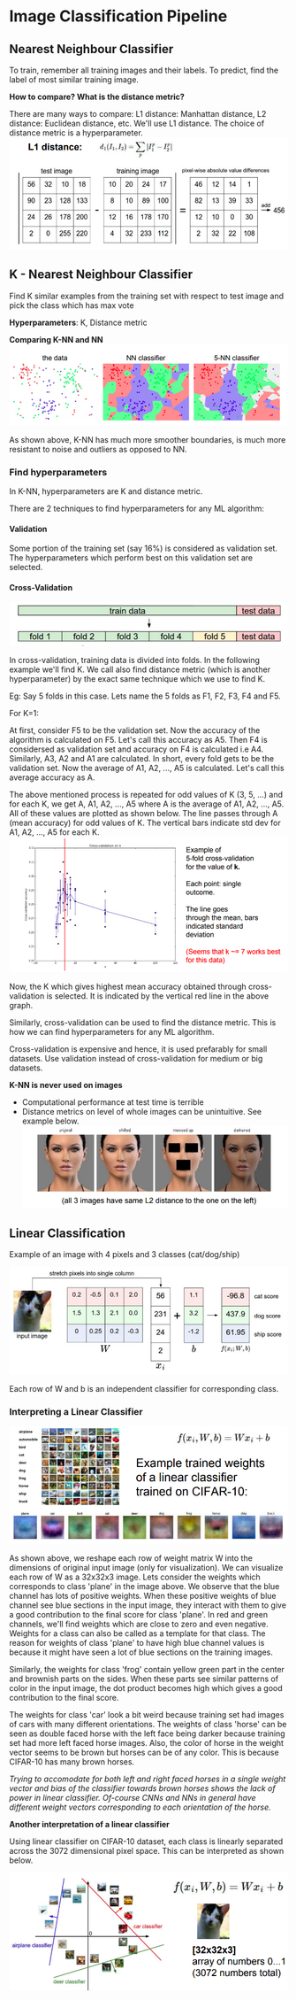 # Image Classification Pipeline

## Nearest Neighbour Classifier

To train, remember all training images and their labels. To predict, find the label of most similar training image.

**How to compare? What is the distance metric?**

There are many ways to compare: L1 distance: Manhattan distance, L2 distance: Euclidean distance, etc. We'll use L1 distance. The choice of distance metric is a hyperparameter.
![1](/lectures/img/lec_2/1.png)

## K - Nearest Neighbour Classifier

Find K similar examples from the training set with respect to test image and pick the class which has max vote

**Hyperparameters**: K, Distance metric

**Comparing K-NN and NN**
![2](/lectures/img/lec_2/2.png)

As shown above, K-NN has much more smoother boundaries, is much more resistant to noise and outliers as opposed to NN.

### Find hyperparameters

In K-NN, hyperparameters are K and distance metric.

There are 2 techniques to find hyperparameters for any ML algorithm:

#### Validation

Some portion of the training set (say 16%) is considered as validation set. The hyperparameters which perform best on this validation set are selected.

#### Cross-Validation

![3](/lectures/img/lec_2/3.png)

In cross-validation, training data is divided into folds. In the following example we'll find K. We call also find distance metric (which is another hyperparameter) by the exact same technique which we use to find K.

Eg: Say 5 folds in this case. Lets name the 5 folds as F1, F2, F3, F4 and F5.

For K=1:

At first, consider F5 to be the validation set. Now the accuracy of the algorithm is calculated on F5. Let's call this accuracy as A5. Then F4 is considersed as validation set and accuracy on F4 is calculated i.e A4. Similarly, A3, A2 and A1 are calculated. In short, every fold gets to be the validation set. Now the average of A1, A2, ..., A5 is calculated. Let's call this average accuracy as A.

The above mentioned process is repeated for odd values of K (3, 5, ...) and for each K, we get A, A1, A2, ..., A5 where A is the average of A1, A2, ..., A5. All of these values are plotted as shown below. The line passes through A (mean accuracy) for odd values of K. The vertical bars indicate std dev for A1, A2, ..., A5 for each K.
![4](/lectures/img/lec_2/4.png)

Now, the K which gives highest mean accuracy obtained through cross-validation is selected. It is indicated by the vertical red line in the above graph.

Similarly, cross-validation can be used to find the distance metric. This is how we can find hyperparameters for any ML algorithm.

Cross-validation is expensive and hence, it is used prefarably for small datasets. Use validation instead of cross-validation for medium or big datasets.

**K-NN is never used on images**
* Computational performance at test time is terrible
* Distance metrics on level of whole images can be unintuitive. See example below.
![5](/lectures/img/lec_2/5.png)

## Linear Classification

Example of an image with 4 pixels and 3 classes (cat/dog/ship)

![6](/lectures/img/lec_2/6.png)

Each row of W and b is an independent classifier for corresponding class.

### Interpreting a Linear Classifier

![7](/lectures/img/lec_2/7.png)

As shown above, we reshape each row of weight matrix W into the dimensions of original input image (only for visualization). We can visualize each row of W as a 32x32x3 image. Lets consider the weights which corresponds to class 'plane' in the image above. We observe that the blue channel has lots of positive weights. When these positive weights of blue channel see blue sections in the input image, they interact with them to give a good contribution to the final score for class 'plane'. In red and green channels, we'll find weights which are close to zero and even negative. Weights for a class can also be called as a template for that class. The reason for weights of class 'plane' to have high blue channel values is because it might have seen a lot of blue sections on the training images.

Similarly, the weights for class 'frog' contain yellow green part in the center and brownish parts on the sides. When these parts see similar patterns of color in the input image, the dot product becomes high which gives a good contribution to the final score.

The weights for class 'car' look a bit weird because training set had images of cars with many different orientations. The weights of class 'horse' can be seen as double faced horse with the left face being darker because training set had more left faced horse images. Also, the color of horse in the weight vector seems to be brown but horses can be of any color. This is because CIFAR-10 has many brown horses.

*Trying to accomodate for both left and right faced horses in a single weight vector and bias of the classifier towards brown horses shows the lack of power in linear classifier. Of-course CNNs and NNs in general have different weight vectors corresponding to each orientation of the horse.*

**Another interpretation of a linear classifier**

Using linear classifier on CIFAR-10 dataset, each class is linearly separated across the 3072 dimensional pixel space. This can be interpreted as shown below.

![8](/lectures/img/lec_2/8.png)
